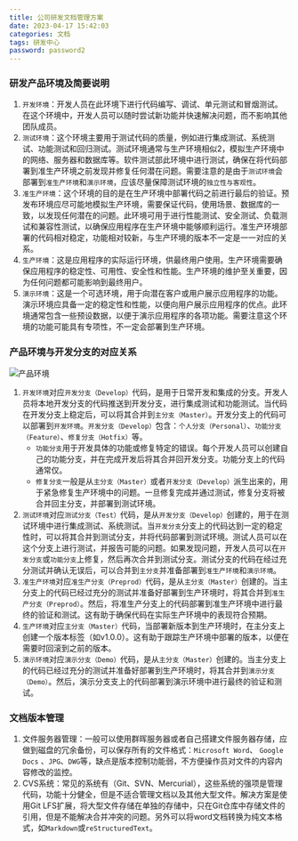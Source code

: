 ```yaml
---
title: 公司研发文档管理方案
date: 2023-04-17 15:42:03
categories: 文档
tags: 研发中心
password: password2
---
```


### 研发产品环境及简要说明
1. `开发环境`：开发人员在此环境下进行代码编写、调试、单元测试和冒烟测试。在这个环境中，开发人员可以随时尝试新功能并快速解决问题，而不影响其他团队成员。
2. `测试环境`：这个环境主要用于测试代码的质量，例如进行集成测试、系统测试、功能测试和回归测试。测试环境通常与生产环境相似2，模拟生产环境中的网络、服务器和数据库等。软件测试部此环境中进行测试，确保在将代码部署到准生产环境之前发现并修复任何潜在问题。需要注意的是由于`测试环境`会部署到`准生产环境`和`演示环境`，应该尽量保障测试环境的`独立性与客观性`。
3. `准生产环境`：这个环境的目的是在生产环境中部署代码之前进行最后的验证。预发布环境应尽可能地模拟生产环境，需要保证代码，使用场景、数据库的一致，以发现任何潜在的问题。此环境可用于进行性能测试、安全测试、负载测试和兼容性测试，以确保应用程序在生产环境中能够顺利运行。准生产环境部署的代码相对稳定，功能相对较新，与生产环境的版本不一定是一一对应的关系。
4. `生产环境`：这是应用程序的实际运行环境，供最终用户使用。生产环境需要确保应用程序的稳定性、可用性、安全性和性能。生产环境的维护至关重要，因为任何问题都可能影响到最终用户。
5. `演示环境`：这是一个可选环境，用于向潜在客户或用户展示应用程序的功能。演示环境应具备一定的稳定性和性能，以便向用户展示应用程序的优点。此环境通常包含一些预设数据，以便于演示应用程序的各项功能。需要注意这个环境的功能可能具有专项性，不一定会部署到生产环境。

###  产品环境与开发分支的对应关系

![产品环境](%E4%BA%A7%E5%93%81%E7%8E%AF%E5%A2%83.jpg)

1. `开发环境`对应`开发分支（Develop）`代码，是用于日常开发和集成的分支。开发人员将本地开发分支的代码推送到开发分支，进行集成测试和功能测试。当代码在开发分支上稳定后，可以将其合并到`主分支（Master）`。开发分支上的代码可以部署到`开发环境`。`开发分支（Develop）`包含：`个人分支（Personal）`、`功能分支（Feature）`、`修复分支（Hotfix）`等。
    * `功能分支`用于开发具体的功能或修复特定的错误。每个开发人员可以创建自己的功能分支，并在完成开发后将其合并回开发分支。功能分支上的代码通常仅。
    * `修复分支`一般是从`主分支（Master）`或者`开发分支（Develop）`派生出来的，用于紧急修复生产环境中的问题。一旦修复完成并通过测试，修复分支将被合并回主分支，并部署到测试环境。
2. `测试环境`对应`测试分支（Test）`代码，是从`开发分支（Develop）`创建的，用于在测试环境中进行集成测试、系统测试。当`开发分支`分支上的代码达到一定的稳定性时，可以将其合并到测试分支，并将代码部署到测试环境。测试人员可以在这个分支上进行测试，并报告可能的问题。如果发现问题，开发人员可以在`开发分支`或`功能分支`上修复，然后再次合并到测试分支。测试分支的代码在经过充分测试并确认无误后，可以合并到`主分支`并准备部署到`准生产环境`和`演示环境`。
3. `准生产环境`对应`准生产分支（Preprod）`代码，是从`主分支（Master）`创建的。当主分支上的代码已经过充分的测试并准备好部署到生产环境时，将其合并到`准生产分支（Preprod）`。然后，将准生产分支上的代码部署到准生产环境中进行最终的验证和测试。这有助于确保代码在实际生产环境中的表现符合预期。
4. `生产环境`对应`主分支（Master）`代码，当部署新版本到生产环境时，在主分支上创建一个版本标签（如v1.0.0）。这有助于跟踪生产环境中部署的版本，以便在需要时回滚到之前的版本。
5. `演示环境`对应`演示分支（Demo）`代码，是从`主分支（Master）`创建的。当主分支上的代码已经过充分的测试并准备好部署到生产环境时，将其合并到`演示分支（Demo）`。然后，演示分支支上的代码部署到演示环境中进行最终的验证和测试。

### 文档版本管理
1. 文件服务器管理：一般可以使用群晖服务器或者自己搭建文件服务器存储，应做到磁盘的冗余备份，可以保存所有的文件格式：`Microsoft Word`、 `Google Docs` 、`JPG`、`DWG`等，缺点是版本控制功能弱，不方便操作员对文件的内容内容修改的监控。
2.  CVS系统：常见的系统有（Git、SVN、Mercurial），这些系统的强项是管理代码，功能十分健全，但是不适合管理文档以及其他大型文件。解决方案是使用Git LFS扩展，将大型文件存储在单独的存储中，只在Git仓库中存储文件的引用，但是不能解决合并冲突的问题。另外可以将word文档转换为纯文本格式，如`Markdown`或`reStructuredText`。